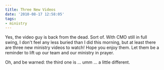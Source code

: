 ```yaml
---
title: Three New Videos
date: '2010-08-17 12:58:05'
tags:
- ministry
---
```


Yes, the video guy is back from the dead. Sort of. With CMO still in full swing, I don't feel any less buried than I did this morning, but at least there are three new ministry videos to watch! Hope you enjoy them. Let them be a reminder to lift up our team and our ministry in prayer. 

Oh, and be warned: the third one is ... umm ... a little different.

<object width="450" height="273"><param name="movie" value="http://www.youtube.com/v/n__YjcQW0zo?fs=1&amp;hl=en_US"></param><param name="allowFullScreen" value="true"></param><param name="allowscriptaccess" value="always"></param><embed src="http://www.youtube.com/v/n__YjcQW0zo?fs=1&amp;hl=en_US" type="application/x-shockwave-flash" allowscriptaccess="always" allowfullscreen="true" width="450" height="273"></embed></object>

<object width="450" height="273"><param name="movie" value="http://www.youtube.com/v/Ufr69BEPhIQ?fs=1&amp;hl=en_US"></param><param name="allowFullScreen" value="true"></param><param name="allowscriptaccess" value="always"></param><embed src="http://www.youtube.com/v/Ufr69BEPhIQ?fs=1&amp;hl=en_US" type="application/x-shockwave-flash" allowscriptaccess="always" allowfullscreen="true" width="450" height="273"></embed></object>

<object width="450" height="273"><param name="movie" value="http://www.youtube.com/v/WsfgrngOTDc?fs=1&amp;hl=en_US"></param><param name="allowFullScreen" value="true"></param><param name="allowscriptaccess" value="always"></param><embed src="http://www.youtube.com/v/WsfgrngOTDc?fs=1&amp;hl=en_US" type="application/x-shockwave-flash" allowscriptaccess="always" allowfullscreen="true" width="450" height="273"></embed></object>
